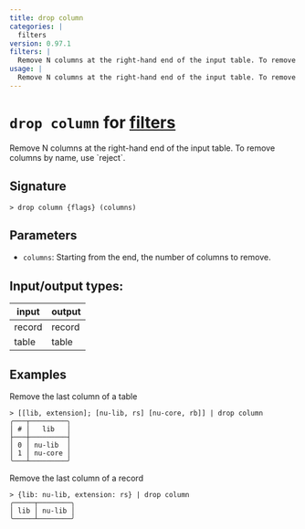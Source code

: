 ```yaml
---
title: drop column
categories: |
  filters
version: 0.97.1
filters: |
  Remove N columns at the right-hand end of the input table. To remove columns by name, use `reject`.
usage: |
  Remove N columns at the right-hand end of the input table. To remove columns by name, use `reject`.
---
```

<!-- This file is automatically generated. Please edit the command in https://github.com/nushell/nushell instead. -->

# `drop column` for [filters](/commands/categories/filters.md)

<div class='command-title'>Remove N columns at the right-hand end of the input table. To remove columns by name, use `reject`.</div>

## Signature

```> drop column {flags} (columns)```

## Parameters

 -  `columns`: Starting from the end, the number of columns to remove.


## Input/output types:

| input  | output |
| ------ | ------ |
| record | record |
| table  | table  |
## Examples

Remove the last column of a table
```nu
> [[lib, extension]; [nu-lib, rs] [nu-core, rb]] | drop column
╭───┬─────────╮
│ # │   lib   │
├───┼─────────┤
│ 0 │ nu-lib  │
│ 1 │ nu-core │
╰───┴─────────╯

```

Remove the last column of a record
```nu
> {lib: nu-lib, extension: rs} | drop column
╭─────┬────────╮
│ lib │ nu-lib │
╰─────┴────────╯
```
